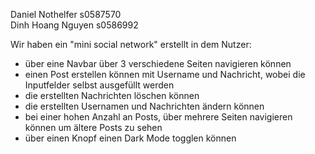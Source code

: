 Daniel Nothelfer    s0587570  
Dinh Hoang Nguyen   s0586992

Wir haben ein "mini social network" erstellt in dem Nutzer:
- über eine Navbar über 3 verschiedene Seiten navigieren können
- einen Post erstellen können mit Username und Nachricht, wobei die Inputfelder selbst ausgefüllt werden
- die erstellten Nachrichten löschen können
- die erstellten Usernamen und Nachrichten ändern können
- bei einer hohen Anzahl an Posts, über mehrere Seiten navigieren können um ältere Posts zu sehen
- über einen Knopf einen Dark Mode togglen können